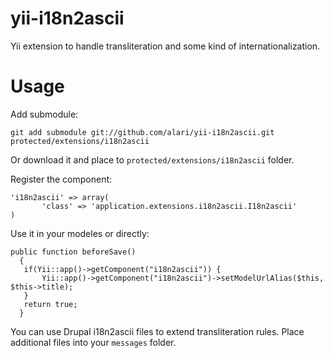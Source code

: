 yii-i18n2ascii
==============

Yii extension to handle transliteration and some kind of internationalization.

Usage
====

Add submodule:

`git add submodule git://github.com/alari/yii-i18n2ascii.git protected/extensions/i18n2ascii`

Or download it and place to `protected/extensions/i18n2ascii` folder.

Register the component:

```
'i18n2ascii' => array(
       'class' => 'application.extensions.i18n2ascii.I18n2ascii'
)
```

Use it in your modeles or directly:

```
public function beforeSave()
  {
   if(Yii::app()->getComponent("i18n2ascii")) {
       Yii::app()->getComponent("i18n2ascii")->setModelUrlAlias($this, $this->title);
   }
   return true;
  }
```

You can use Drupal i18n2ascii files to extend transliteration rules. Place additional files into your `messages` folder.